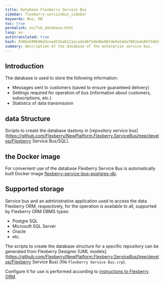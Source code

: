 ```yaml
--- 
title: Database Flexberry Service Bus 
sidebar: flexberry-servicebus_sidebar 
keywords: Bus, DB 
toc: true 
permalink: en/fsb_database.html 
lang: en 
autotranslated: true 
hash: 9306eb90b96d3cead51ba6111ecada46f5d6d8e86fde9a5dda7062ada94734b3 
summary: description of the database of the enterprise service bus. 
--- 
```


## Introduction 

The database is used to store the following information: 
* Messages sent to customers (saved to ensure guaranteed delivery) 
* Settings required for operation of bus (information about customers, subscriptions, etc.) 
* Statistics of data transmission 

## data Structure 

Scripts to create the database dastony in [repository service bus](https://github.com/Flexberry/NewPlatform.Flexberry.ServiceBus/tree/develop/Flexberry Service Bus/SQL). 

## the Docker image 

For convenient use of the database Flexberry Service Bus is automatically built Docker image [flexberry-service-bus-postgres-db](https://hub.docker.com/r/flexberry/flexberry-service-bus-postgres-db). 

## Supported storage 

Service bus and an administrative application used to access the data Flexberry ORM, respectively, for the operation is available to all, supported by Flexberry ORM DBMS types: 
* Postgre SQL 
* Microsoft SQL Server 
* Oracle 
* etc. 

The scripts to create the database structure for a specific repository can be generated from Flexberry Designer [UML models](https://github.com/Flexberry/NewPlatform.Flexberry.ServiceBus/tree/develop/Flexberry Service Bus) (file `Flexberry Service Bus.crp`). 

Configure it for use is performed according to [instructions to Flexberry ORM](fo_ds-provider.html).


